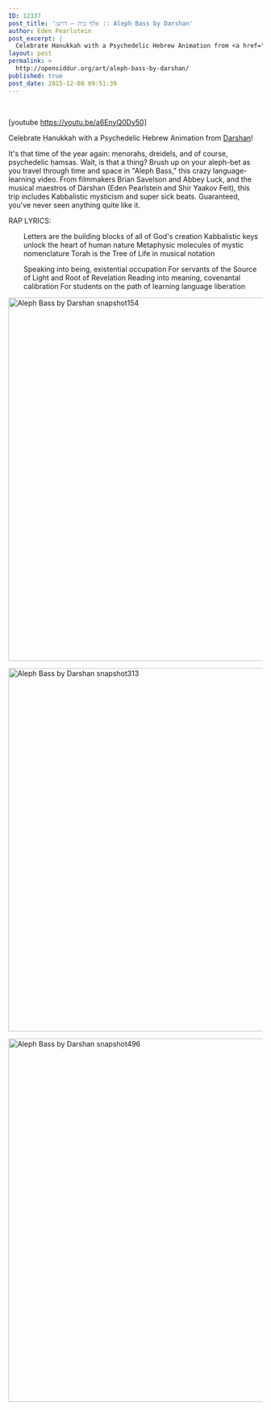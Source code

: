```yaml
---
ID: 12337
post_title: 'אלף בית – דרשן :: Aleph Bass by Darshan'
author: Eden Pearlstein
post_excerpt: |
  Celebrate Hanukkah with a Psychedelic Hebrew Animation from <a href="http://darshanproject.com">Darshan</a>! It's that time of the year again: menorahs, dreidels, and of course, psychedelic hamsas. Wait, is that a thing? Brush up on your aleph-bet as you travel through time and space in "Aleph Bass," this crazy language-learning video. From filmmakers Brian Savelson and Abbey Luck, and the musical maestros of Darshan (Eden Pearlstein and Shir Yaakov Feit), this trip includes Kabbalistic mysticism and super sick beats. Guaranteed, you've never seen anything quite like it.
layout: post
permalink: >
  http://opensiddur.org/art/aleph-bass-by-darshan/
published: true
post_date: 2015-12-08 09:51:39
---
```

&nbsp;

[youtube https://youtu.be/a6EnyQ0Dy50]

Celebrate Ḥanukkah with a Psychedelic Hebrew Animation from <a href="http://darshanproject.com">Darshan</a>!

It's that time of the year again: menorahs, dreidels, and of course, psychedelic ḥamsas. Wait, is that a thing? Brush up on your aleph-bet as you travel through time and space in "Aleph Bass," this crazy language-learning video. From filmmakers Brian Savelson and Abbey Luck, and the musical maestros of Darshan (Eden Pearlstein and Shir Yaakov Feit), this trip includes Kabbalistic mysticism and super sick beats. Guaranteed, you've never seen anything quite like it.

RAP LYRICS:
<p style="padding-left: 30px;">Letters are the building blocks of all of God's creation
Kabbalistic keys unlock the heart of human nature
Metaphysic molecules of mystic nomenclature
Torah is the Tree of Life in musical notation</p>
<p style="padding-left: 30px;">Speaking into being, existential occupation
For servants of the Source of Light and Root of Revelation
Reading into meaning, covenantal calibration
For students on the path of learning language liberation</p>
<a href="http://opensiddur.org/wp-content/uploads/2015/12/Aleph-Bass-by-Darshan-snapshot154.png"><img class="aligncenter size-full wp-image-12340" src="http://opensiddur.org/wp-content/uploads/2015/12/Aleph-Bass-by-Darshan-snapshot154.png" alt="Aleph Bass by Darshan snapshot154" width="1280" height="720" /></a>

<a href="http://opensiddur.org/wp-content/uploads/2015/12/Aleph-Bass-by-Darshan-snapshot313.png"><img class="aligncenter size-full wp-image-12341" src="http://opensiddur.org/wp-content/uploads/2015/12/Aleph-Bass-by-Darshan-snapshot313.png" alt="Aleph Bass by Darshan snapshot313" width="1280" height="720" /></a>

<a href="http://opensiddur.org/wp-content/uploads/2015/12/Aleph-Bass-by-Darshan-snapshot496.png"><img class="aligncenter size-full wp-image-12342" src="http://opensiddur.org/wp-content/uploads/2015/12/Aleph-Bass-by-Darshan-snapshot496.png" alt="Aleph Bass by Darshan snapshot496" width="1280" height="720" /></a>